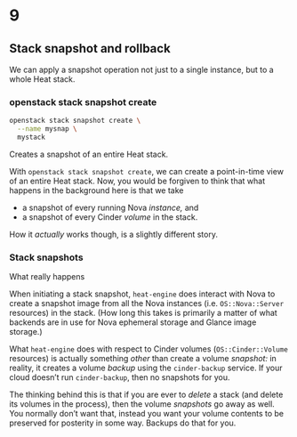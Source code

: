 # 9

## Stack snapshot and rollback

<!-- Note -->
We can apply a snapshot operation not just to a single instance, but
to a whole Heat stack.


### openstack stack snapshot create <!-- .element class="hidden" -->

```bash
openstack stack snapshot create \
  --name mysnap \
  mystack
```
Creates a snapshot of an entire Heat stack.

<!-- Note -->
With `openstack stack snapshot create`, we can create a point-in-time
view of an entire Heat stack. Now, you would be forgiven to think that
what happens in the background here is that we take

* a snapshot of every running Nova _instance,_ and
* a snapshot of every Cinder _volume_ in the stack.

How it _actually_ works though, is a slightly different story.


### Stack snapshots
What really happens

<!-- Note -->
When initiating a stack snapshot, `heat-engine` does interact with
Nova to create a snapshot image from all the Nova instances
(i.e. `OS::Nova::Server` resources) in the stack. (How long this takes
is primarily a matter of what backends are in use for Nova ephemeral
storage and Glance image storage.)

What `heat-engine` does with respect to Cinder volumes
(`OS::Cinder::Volume` resources) is actually something _other_ than
create a volume _snapshot:_ in reality, it creates a volume _backup_
using the `cinder-backup` service. If your cloud doesn’t run
`cinder-backup`, then no snapshots for you. 

The thinking behind this is that if you are ever to *delete* a stack
(and delete its volumes in the process), then the volume *snapshots*
go away as well. You normally don’t want that, instead you want your
volume contents to be preserved for posterity in some way. Backups do
that for you.
